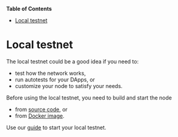 **Table of Contents**

- [Local testnet](#local-testnet)

# Local testnet

The local testnet could be a good idea if you need to:

- test how the network works,
- run autotests for your DApps, or
- customize your node to satisfy your needs.

Before using the local testnet, you need to build and start the node

- from [source code](../build-and-start-a-node/04-startingTpNode_source.md), or 
- from [Docker image](../build-and-start-a-node/03-startingTpNode_docker.md).

Use our [guide](./03-testnet-start.md) to start your local testnet.

